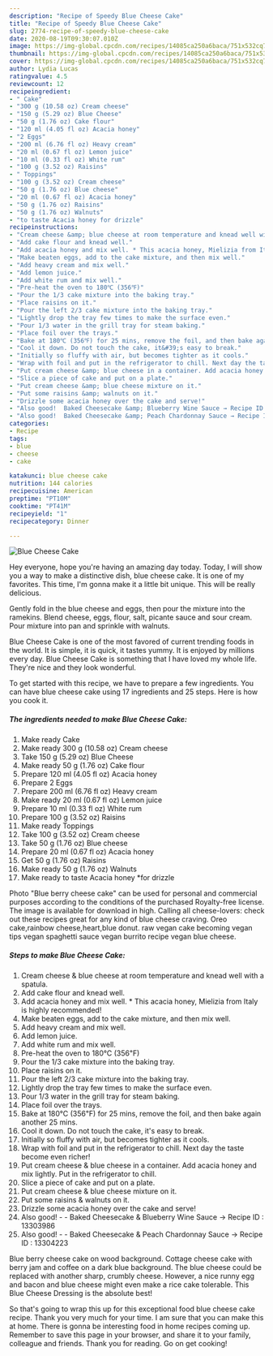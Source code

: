 ```yaml
---
description: "Recipe of Speedy Blue Cheese Cake"
title: "Recipe of Speedy Blue Cheese Cake"
slug: 2774-recipe-of-speedy-blue-cheese-cake
date: 2020-08-19T09:30:07.010Z
image: https://img-global.cpcdn.com/recipes/14085ca250a6baca/751x532cq70/blue-cheese-cake-recipe-main-photo.jpg
thumbnail: https://img-global.cpcdn.com/recipes/14085ca250a6baca/751x532cq70/blue-cheese-cake-recipe-main-photo.jpg
cover: https://img-global.cpcdn.com/recipes/14085ca250a6baca/751x532cq70/blue-cheese-cake-recipe-main-photo.jpg
author: Lydia Lucas
ratingvalue: 4.5
reviewcount: 12
recipeingredient:
- " Cake"
- "300 g (10.58 oz) Cream cheese"
- "150 g (5.29 oz) Blue Cheese"
- "50 g (1.76 oz) Cake flour"
- "120 ml (4.05 fl oz) Acacia honey"
- "2 Eggs"
- "200 ml (6.76 fl oz) Heavy cream"
- "20 ml (0.67 fl oz) Lemon juice"
- "10 ml (0.33 fl oz) White rum"
- "100 g (3.52 oz) Raisins"
- " Toppings"
- "100 g (3.52 oz) Cream cheese"
- "50 g (1.76 oz) Blue cheese"
- "20 ml (0.67 fl oz) Acacia honey"
- "50 g (1.76 oz) Raisins"
- "50 g (1.76 oz) Walnuts"
- "to taste Acacia honey for drizzle"
recipeinstructions:
- "Cream cheese &amp; blue cheese at room temperature and knead well with a spatula."
- "Add cake flour and knead well."
- "Add acacia honey and mix well. * This acacia honey, Mielizia from Italy is highly recommended!"
- "Make beaten eggs, add to the cake mixture, and then mix well."
- "Add heavy cream and mix well."
- "Add lemon juice."
- "Add white rum and mix well."
- "Pre-heat the oven to 180℃ (356℉)"
- "Pour the 1/3 cake mixture into the baking tray."
- "Place raisins on it."
- "Pour the left 2/3 cake mixture into the baking tray."
- "Lightly drop the tray few times to make the surface even."
- "Pour 1/3 water in the grill tray for steam baking."
- "Place foil over the trays."
- "Bake at 180℃ (356℉) for 25 mins, remove the foil, and then bake again another 25 mins."
- "Cool it down. Do not touch the cake, it&#39;s easy to break."
- "Initially so fluffy with air, but becomes tighter as it cools."
- "Wrap with foil and put in the refrigerator to chill. Next day the taste become even richer!"
- "Put cream cheese &amp; blue cheese in a container. Add acacia honey and mix lightly. Put in the refrigerator to chill."
- "Slice a piece of cake and put on a plate."
- "Put cream cheese &amp; blue cheese mixture on it."
- "Put some raisins &amp; walnuts on it."
- "Drizzle some acacia honey over the cake and serve!"
- "Also good!  Baked Cheesecake &amp; Blueberry Wine Sauce → Recipe ID : 13303986"
- "Also good!  Baked Cheesecake &amp; Peach Chardonnay Sauce → Recipe ID : 13304223"
categories:
- Recipe
tags:
- blue
- cheese
- cake

katakunci: blue cheese cake 
nutrition: 144 calories
recipecuisine: American
preptime: "PT10M"
cooktime: "PT41M"
recipeyield: "1"
recipecategory: Dinner

---
```



![Blue Cheese Cake](https://img-global.cpcdn.com/recipes/14085ca250a6baca/751x532cq70/blue-cheese-cake-recipe-main-photo.jpg)

Hey everyone, hope you're having an amazing day today. Today, I will show you a way to make a distinctive dish, blue cheese cake. It is one of my favorites. This time, I'm gonna make it a little bit unique. This will be really delicious.

Gently fold in the blue cheese and eggs, then pour the mixture into the ramekins. Blend cheese, eggs, flour, salt, picante sauce and sour cream. Pour mixture into pan and sprinkle with walnuts.

Blue Cheese Cake is one of the most favored of current trending foods in the world. It is simple, it is quick, it tastes yummy. It is enjoyed by millions every day. Blue Cheese Cake is something that I have loved my whole life. They're nice and they look wonderful.


To get started with this recipe, we have to prepare a few ingredients. You can have blue cheese cake using 17 ingredients and 25 steps. Here is how you cook it.

<!--inarticleads1-->

##### The ingredients needed to make Blue Cheese Cake:

1. Make ready  Cake
1. Make ready 300 g (10.58 oz) Cream cheese
1. Take 150 g (5.29 oz) Blue Cheese
1. Make ready 50 g (1.76 oz) Cake flour
1. Prepare 120 ml (4.05 fl oz) Acacia honey
1. Prepare 2 Eggs
1. Prepare 200 ml (6.76 fl oz) Heavy cream
1. Make ready 20 ml (0.67 fl oz) Lemon juice
1. Prepare 10 ml (0.33 fl oz) White rum
1. Prepare 100 g (3.52 oz) Raisins
1. Make ready  Toppings
1. Take 100 g (3.52 oz) Cream cheese
1. Take 50 g (1.76 oz) Blue cheese
1. Prepare 20 ml (0.67 fl oz) Acacia honey
1. Get 50 g (1.76 oz) Raisins
1. Make ready 50 g (1.76 oz) Walnuts
1. Make ready to taste Acacia honey *for drizzle


Photo &#34;Blue berry cheese cake&#34; can be used for personal and commercial purposes according to the conditions of the purchased Royalty-free license. The image is available for download in high. Calling all cheese-lovers: check out these recipes great for any kind of blue cheese craving. Oreo cake,rainbow cheese,heart,blue donut. raw vegan cake becoming vegan tips vegan spaghetti sauce vegan burrito recipe vegan blue cheese. 

<!--inarticleads2-->

##### Steps to make Blue Cheese Cake:

1. Cream cheese &amp; blue cheese at room temperature and knead well with a spatula.
1. Add cake flour and knead well.
1. Add acacia honey and mix well. * This acacia honey, Mielizia from Italy is highly recommended!
1. Make beaten eggs, add to the cake mixture, and then mix well.
1. Add heavy cream and mix well.
1. Add lemon juice.
1. Add white rum and mix well.
1. Pre-heat the oven to 180℃ (356℉)
1. Pour the 1/3 cake mixture into the baking tray.
1. Place raisins on it.
1. Pour the left 2/3 cake mixture into the baking tray.
1. Lightly drop the tray few times to make the surface even.
1. Pour 1/3 water in the grill tray for steam baking.
1. Place foil over the trays.
1. Bake at 180℃ (356℉) for 25 mins, remove the foil, and then bake again another 25 mins.
1. Cool it down. Do not touch the cake, it&#39;s easy to break.
1. Initially so fluffy with air, but becomes tighter as it cools.
1. Wrap with foil and put in the refrigerator to chill. Next day the taste become even richer!
1. Put cream cheese &amp; blue cheese in a container. Add acacia honey and mix lightly. Put in the refrigerator to chill.
1. Slice a piece of cake and put on a plate.
1. Put cream cheese &amp; blue cheese mixture on it.
1. Put some raisins &amp; walnuts on it.
1. Drizzle some acacia honey over the cake and serve!
1. Also good! -  - Baked Cheesecake &amp; Blueberry Wine Sauce → Recipe ID : 13303986
1. Also good! -  - Baked Cheesecake &amp; Peach Chardonnay Sauce → Recipe ID : 13304223


Blue berry cheese cake on wood background. Cottage cheese cake with berry jam and coffee on a dark blue background. The blue cheese could be replaced with another sharp, crumbly cheese. However, a nice runny egg and bacon and blue cheese might even make a rice cake tolerable. This Blue Cheese Dressing is the absolute best! 

So that's going to wrap this up for this exceptional food blue cheese cake recipe. Thank you very much for your time. I am sure that you can make this at home. There is gonna be interesting food in home recipes coming up. Remember to save this page in your browser, and share it to your family, colleague and friends. Thank you for reading. Go on get cooking!

